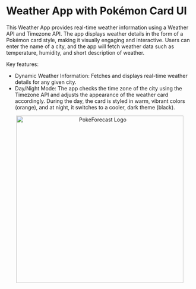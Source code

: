 # Weather App with Pokémon Card UI

This Weather App provides real-time weather information using a Weather API and Timezone API. The app displays weather details in the form of a Pokémon card style, making it visually engaging and interactive. Users can enter the name of a city, and the app will fetch weather data such as temperature, humidity, and short description of weather. 

Key features:
 * Dynamic Weather Information: Fetches and displays real-time weather details for any given city.
 * Day/Night Mode: The app checks the time zone of the city using the Timezone API and adjusts the appearance of the weather card accordingly. During the day, the card is styled in warm, vibrant colors (orange), and at night, it switches to a cooler, dark theme (black).
<div align="center">
  <img src="https://pokeforecast.netlify.app/public/PokeWeather2Logo.png" alt="PokeForecast Logo" width="450"/>
</div>
